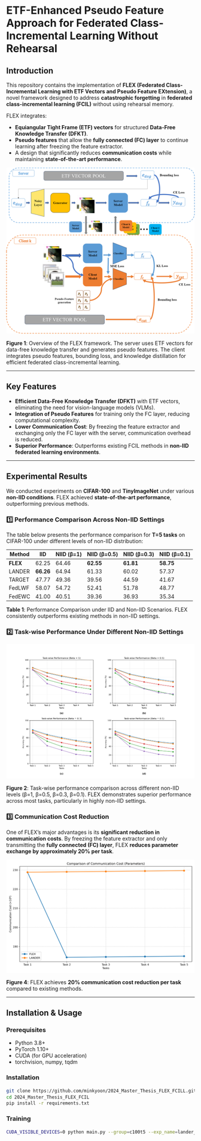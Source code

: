 # ETF-Enhanced Pseudo Feature Approach for Federated Class-Incremental Learning Without Rehearsal

## Introduction
This repository contains the implementation of **FLEX (Federated Class-Incremental Learning with ETF Vectors and Pseudo Feature EXtension)**, a novel framework designed to address **catastrophic forgetting** in **federated class-incremental learning (FCIL)** without using rehearsal memory.

FLEX integrates:
- **Equiangular Tight Frame (ETF) vectors** for structured **Data-Free Knowledge Transfer (DFKT)**.
- **Pseudo features** that allow the **fully connected (FC) layer** to continue learning after freezing the feature extractor.
- A design that significantly reduces **communication costs** while maintaining **state-of-the-art performance**.

<p align="center">
  <img src="./imgs/figure1.png" alt="FLEX Framework" width="600"/>
</p>

**Figure 1**: Overview of the FLEX framework. The server uses ETF vectors for data-free knowledge transfer and generates pseudo features. The client integrates pseudo features, bounding loss, and knowledge distillation for efficient federated class-incremental learning.

---

## Key Features

- **Efficient Data-Free Knowledge Transfer (DFKT)** with ETF vectors, eliminating the need for vision-language models (VLMs).
- **Integration of Pseudo Features** for training only the FC layer, reducing computational complexity.
- **Lower Communication Cost**: By freezing the feature extractor and exchanging only the FC layer with the server, communication overhead is reduced.
- **Superior Performance**: Outperforms existing FCIL methods in **non-IID federated learning environments**.

---

## Experimental Results

We conducted experiments on **CIFAR-100** and **TinyImageNet** under various **non-IID conditions**. FLEX achieved **state-of-the-art performance**, outperforming previous methods.

### 1️⃣ Performance Comparison Across Non-IID Settings

The table below presents the performance comparison for **T=5 tasks** on CIFAR-100 under different levels of non-IID distribution:

| Method  | IID  | NIID (β=1) | NIID (β=0.5) | NIID (β=0.3) | NIID (β=0.1) |
|---------|------|-----------|------------|------------|------------|
| **FLEX**  | 62.25 | 64.46  | **62.55**  | **61.81**  | **58.75**  |
| LANDER  | **66.26** | 64.94  | 61.33  | 60.02  | 57.37  |
| TARGET  | 47.77 | 49.36  | 39.56  | 44.59  | 41.67  |
| FedLWF  | 58.07 | 54.72  | 52.41  | 51.78  | 48.77  |
| FedEWC  | 41.00 | 40.51  | 39.36  | 36.93  | 35.34  |

**Table 1**: Performance Comparison under IID and Non-IID Scenarios. FLEX consistently outperforms existing methods in non-IID settings.

### 2️⃣ Task-wise Performance Under Different Non-IID Settings

<p align="center">
  <img src="./imgs/figure2.png" alt="Task-wise Performance" width="600"/>
</p>

**Figure 2**: Task-wise performance comparison across different non-IID levels (β=1, β=0.5, β=0.3, β=0.1). FLEX demonstrates superior performance across most tasks, particularly in highly non-IID settings.

### 3️⃣ Communication Cost Reduction

One of FLEX’s major advantages is its **significant reduction in communication costs**. By freezing the feature extractor and only transmitting the **fully connected (FC) layer**, FLEX **reduces parameter exchange by approximately 20% per task**.

<p align="center">
  <img src="./imgs/figure3.png" alt="Communication Cost Reduction" width="600"/>
</p>

**Figure 4**: FLEX achieves **20% communication cost reduction per task** compared to existing methods.

---

## Installation & Usage

### Prerequisites
- Python 3.8+
- PyTorch 1.10+
- CUDA (for GPU acceleration)
- torchvision, numpy, tqdm

### Installation
```bash
git clone https://github.com/minkyoon/2024_Master_Thesis_FLEX_FCILL.git
cd 2024_Master_Thesis_FLEX_FCIL
pip install -r requirements.txt
```

### Training
```bash
CUDA_VISIBLE_DEVICES=0 python main.py --group=c100t5 --exp_name=lander_b05 --dataset cifar100 --method=flex --tasks=5 --num_users 5 --beta=0.5 
```